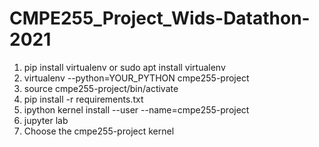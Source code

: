 # CMPE255_Project_Wids-Datathon-2021

1. pip install virtualenv or sudo apt install virtualenv
2. virtualenv --python=YOUR_PYTHON cmpe255-project
3. source cmpe255-project/bin/activate
4. pip install -r requirements.txt
5. ipython kernel install --user --name=cmpe255-project
6. jupyter lab
7. Choose the cmpe255-project kernel
